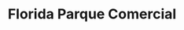 ---
title: "Florida Parque Comercial"
url: /medellin/florida-parque-comercial/
shop: Einkaufszentrum
---